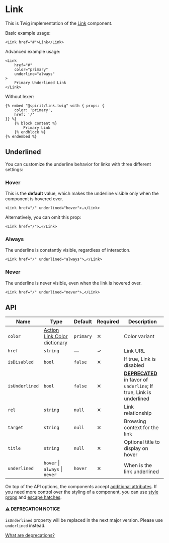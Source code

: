 # Link

This is Twig implementation of the [Link][link] component.

Basic example usage:

```twig
<Link href="#">Link</Link>
```

Advanced example usage:

```twig
<Link
    href="#"
    color="primary"
    underline="always"
>
    Primary Underlined Link
</Link>
```

Without lexer:

```twig
{% embed "@spirit/link.twig" with { props: {
    color: 'primary',
    href: '/'
}} %}
    {% block content %}
        Primary Link
    {% endblock %}
{% endembed %}
```

## Underlined

You can customize the underline behavior for links with three different settings:

### Hover

This is the **default** value, which makes the underline visible only when the component is hovered over.

```twig
<Link href="/" underlined="hover">…</Link>
```

Alternatively, you can omit this prop:

```twig
<Link href="/">…</Link>
```

### Always

The underline is constantly visible, regardless of interaction.

```twig
<Link href="/" underlined="always">…</Link>
```

### Never

The underline is never visible, even when the link is hovered over.

```twig
<Link href="/" underlined="never">…</Link>
```

## API

| Name           | Type                                             | Default   | Required | Description                                                                                |
| -------------- | ------------------------------------------------ | --------- | -------- | ------------------------------------------------------------------------------------------ |
| `color`        | [Action Link Color dictionary][dictionary-color] | `primary` | ✕        | Color variant                                                                              |
| `href`         | `string`                                         | —         | ✓        | Link URL                                                                                   |
| `isDisabled`   | `bool`                                           | `false`   | ✕        | If true, Link is disabled                                                                  |
| `isUnderlined` | `bool`                                           | `false`   | ✕        | [**DEPRECATED**][readme-deprecations] in favor of `underline`; If true, Link is underlined |
| `rel`          | `string`                                         | `null`    | ✕        | Link relationship                                                                          |
| `target`       | `string`                                         | `null`    | ✕        | Browsing context for the link                                                              |
| `title`        | `string`                                         | `null`    | ✕        | Optional title to display on hover                                                         |
| `underlined`   | `hover` \| `always` \| `never`                   | `hover`   | ✕        | When is the link underlined                                                                |

On top of the API options, the components accept [additional attributes][readme-additional-attributes].
If you need more control over the styling of a component, you can use [style props][readme-style-props]
and [escape hatches][readme-escape-hatches].

#### ⚠️ DEPRECATION NOTICE

`isUnderlined` property will be replaced in the next major version. Please use `underlined` instead.

[What are deprecations?][readme-deprecations]

[dictionary-color]: https://github.com/lmc-eu/spirit-design-system/tree/main/docs/DICTIONARIES.md#color
[link]: https://github.com/lmc-eu/spirit-design-system/tree/main/packages/web-react/src/components/Link
[readme-additional-attributes]: https://github.com/lmc-eu/spirit-design-system/blob/main/packages/web-twig/README.md#additional-attributes
[readme-deprecations]: https://github.com/lmc-eu/spirit-design-system/tree/main/packages/web-twig/README.md#deprecations
[readme-escape-hatches]: https://github.com/lmc-eu/spirit-design-system/blob/main/packages/web-twig/README.md#escape-hatches
[readme-style-props]: https://github.com/lmc-eu/spirit-design-system/blob/main/packages/web-twig/README.md#style-props
